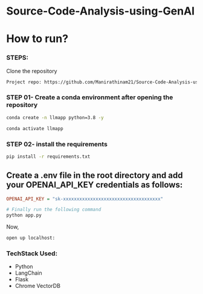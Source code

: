 # Source-Code-Analysis-using-GenAI

# How to run?
### STEPS:
Clone the repository

```bash
Project repo: https://github.com/Manirathinam21/Source-Code-Analysis-using-GenAI.git
```
### STEP 01- Create a conda environment after opening the repository

```bash
conda create -n llmapp python=3.8 -y
```

```bash
conda activate llmapp
```

### STEP 02- install the requirements

```bash
pip install -r requirements.txt
```

## Create a .env file in the root directory and add your OPENAI_API_KEY credentials as follows:
```ini
OPENAI_API_KEY = "sk-xxxxxxxxxxxxxxxxxxxxxxxxxxxxxxxxxxxx"
```

```bash
# Finally run the following command
python app.py
```

Now,
```bash
open up localhost:
```

### TechStack Used:

- Python 
- LangChain
- Flask
- Chrome VectorDB